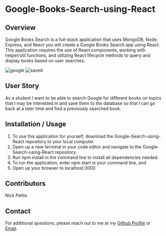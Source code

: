 # Google-Books-Search-using-React



## Overview

Google Books Search is a full-stack application that uses MongoDB, Node, Express, and React you will create a Google Books Search app using React. This application requires the use of React components, working with helper/util functions, and utilizing React lifecycle methods to query and display books based on user searches.

![google](https://user-images.githubusercontent.com/65740432/98860724-1b4e1980-2432-11eb-95b6-c18a0f79dd5e.PNG)
![saved](https://user-images.githubusercontent.com/65740432/98860735-1e490a00-2432-11eb-91de-dc2b0a64dbbc.PNG)

## User Story

As a student I want to be able to search Google for different books on topics that I may be interested in and save them to the database so that I can go back at a later time and find a previously searched book.

## Installation / Usage

1. To use this application for yourself, download the Google-Search-using-React repository to your local computer.
2. Open up a new terminal in your code editor and navigate to the Google-Search-using-React repository.
3. Run npm install in the command line to install all dependencies needed.
4. To run the application, enter npm start in your command line, and
5. Open up your browser to localhost:3000

## Contributors

Nick Pettis

## Contact

For additional questions, please reach out to me at my [Github Profile](https://github.com/pettisnick) or [Email](pettisnick@gmail.com).

